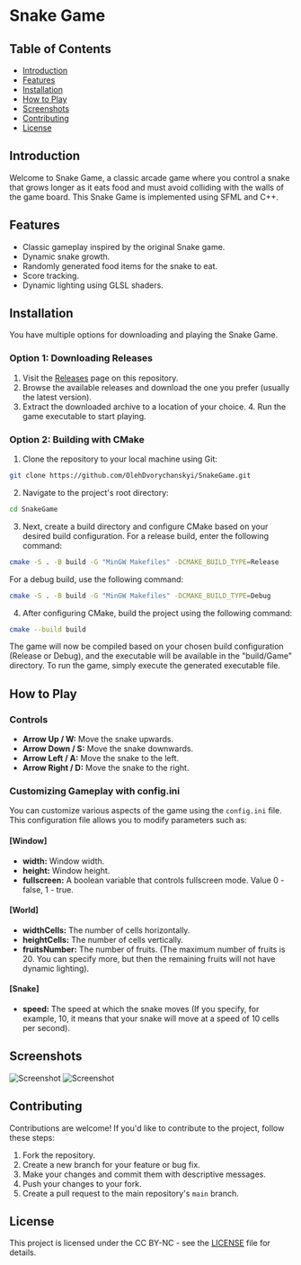 # Snake Game 

## Table of Contents  
- [Introduction](#introduction) 
- [Features](#features) 
- [Installation](#installation) 
- [How to Play](#how-to-play) 
- [Screenshots](#screenshots) 
- [Contributing](#contributing) 
- [License](#license) 

## Introduction 
Welcome to Snake Game, a classic arcade game where you control a snake that grows longer as it eats food and must avoid colliding with the walls of the game board. This Snake Game is implemented using SFML and C++.

## Features  
- Classic gameplay inspired by the original Snake game. 
- Dynamic snake growth. 
- Randomly generated food items for the snake to eat. 
- Score tracking. 
- Dynamic lighting using GLSL shaders.

 ## Installation  
 You have multiple options for downloading and playing the Snake Game.
 
 ### Option 1: Downloading Releases
 1. Visit the [Releases](https://github.com/OlehDvorychanskyi/SnakeGame/releases) page on this repository. 
 2. Browse the available releases and download the one you prefer (usually the latest version). 
 3. Extract the downloaded archive to a location of your choice. 4. Run the game executable to start playing.
 
 ### Option 2: Building with CMake
1. Clone the repository to your local machine using Git:
```bash
git clone https://github.com/OlehDvorychanskyi/SnakeGame.git
```
2. Navigate to the project's root directory:
```bash
cd SnakeGame
```
3. Next, create a build directory and configure CMake based on your desired build configuration. For a release build, enter the following command:
```bash
cmake -S . -B build -G "MinGW Makefiles" -DCMAKE_BUILD_TYPE=Release
```
For a debug build, use the following command:
```bash
cmake -S . -B build -G "MinGW Makefiles" -DCMAKE_BUILD_TYPE=Debug
```
4. After configuring CMake, build the project using the following command:
```bash
cmake --build build
```
The game will now be compiled based on your chosen build configuration (Release or Debug), and the executable will be available in the "build/Game" directory. To run the game, simply execute the generated executable file.

## How to Play  
### Controls  
-  **Arrow Up / W:** Move the snake upwards.
-  **Arrow Down / S:** Move the snake downwards. 
-  **Arrow Left / A:** Move the snake to the left. 
-  **Arrow Right / D:** Move the snake to the right.

### Customizing Gameplay with config.ini
You can customize various aspects of the game using the `config.ini` file. This configuration file allows you to modify parameters such as: 
#### [Window]
-  **width:** Window width. 
-  **height:** Window height.
-  **fullscreen:** A boolean variable that controls fullscreen mode. Value 0 - false, 1 - true.

#### [World]
-  **widthCells:** The number of cells horizontally. 
-  **heightCells:** The number of cells vertically.
-  **fruitsNumber:** The number of fruits. (The maximum number of fruits is 20. You can specify more, but then the remaining fruits will not have dynamic lighting).

#### [Snake]
-  **speed:** The speed at which the snake moves (If you specify, for example, 10, it means that your snake will move at a speed of 10 cells per second).

## Screenshots  
![Screenshot](https://github.com/OlehDvorychanskyi/SnakeGame/blob/main/SnakeGame_screenshot1.jpg)
![Screenshot](https://github.com/OlehDvorychanskyi/SnakeGame/blob/main/SnakeGame_screenshot2.jpg) 

## Contributing 
Contributions are welcome! If you'd like to contribute to the project, follow these steps: 
1. Fork the repository. 
2. Create a new branch for your feature or bug fix. 
3. Make your changes and commit them with descriptive messages. 
4. Push your changes to your fork.
5. Create a pull request to the main repository's `main` branch. 

## License 
This project is licensed under the CC BY-NC - see the [LICENSE](https://github.com/OlehDvorychanskyi/SnakeGame/blob/main/LICENSE.md) file for details.